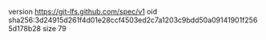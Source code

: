 version https://git-lfs.github.com/spec/v1
oid sha256:3d24915d261f4d01e28ccf4503ed2c7a1203c9bdd50a09141901f2565d178b28
size 79
